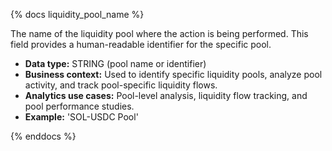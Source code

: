 {% docs liquidity_pool_name %}

The name of the liquidity pool where the action is being performed. This field provides a human-readable identifier for the specific pool.

- **Data type:** STRING (pool name or identifier)
- **Business context:** Used to identify specific liquidity pools, analyze pool activity, and track pool-specific liquidity flows.
- **Analytics use cases:** Pool-level analysis, liquidity flow tracking, and pool performance studies.
- **Example:** 'SOL-USDC Pool'

{% enddocs %} 